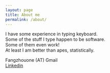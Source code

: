 ```yaml
---
layout: page
title: About me
permalink: /about/
---
```

I have some experience in typing keyboard. <br>
Some of the stuff I type happen to be software. <br>
Some of them even work! <br>
At least I am better than apes, statistically.

Fangzhouone (AT) Gmail<br>
[Linkedin](https://www.linkedin.com/in/fangzhouxing)

